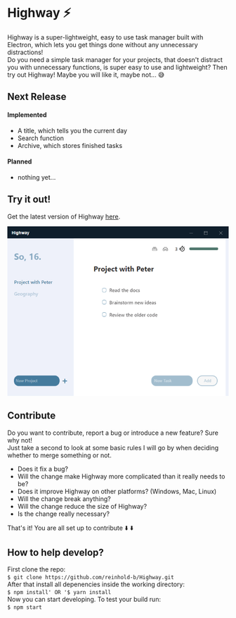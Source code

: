 # Highway :zap:

Highway is a super-lightweight, easy to use task manager built with Electron, which lets you get things done without any unnecessary distractions!\
Do you need a simple task manager for your projects, that doesn't distract you with unnecessary functions, is super easy to use and lightweight? Then try out Highway! Maybe you will like it, maybe not... :sweat_smile:

## Next Release

#### Implemented

- A title, which tells you the current day
- Search function
- Archive, which stores finished tasks

#### Planned

- nothing yet...

## Try it out!

Get the latest version of Highway [here](https://github.com/reinhold-b/Highway/releases).

![Highway](/assets/git_images/screenshotv1.5.0.png)

## Contribute

Do you want to contribute, report a bug or introduce a new feature? Sure why not!\
Just take a second to look at some basic rules I will go by when deciding whether to merge something or not.

- Does it fix a bug?
- Will the change make Highway more complicated than it really needs to be?
- Does it improve Highway on other platforms? (Windows, Mac, Linux)
- Will the change break anything?
- Will the change reduce the size of Highway?
- Is the change really necessary?

That's it! You are all set up to contribute :arrow_down: :arrow_down:

## How to help develop?

First clone the repo:\
`$ git clone https://github.com/reinhold-b/Highway.git`\
After that install all depenencies inside the working directory:\
`$ npm install' OR '$ yarn install`\
Now you can start developing. To test your build run:\
`$ npm start`
